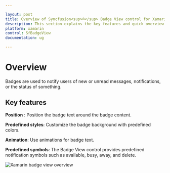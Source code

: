 ```yaml
---

layout: post
title: Overview of Syncfusion<sup>®</sup> Badge View control for Xamarin.Forms
description: This section explains the key features and quick overview about Syncfusion<sup>®</sup> Badge view control for Xamarin.Forms
platform: xamarin
control: SfBadgeView
documentation: ug

---
```


# Overview

Badges are used to notify users of new or unread messages, notifications, or the status of something.

## Key features

**Position** : Position the badge text around the badge content.

**Predefined styles**: Customize the badge background with predefined colors.

**Animation**: Use animations for badge text.

**Predefined symbols**: The Badge View control provides predefined notification symbols such as available, busy, away, and delete.

![Xamarin badge view overview](overview_images/overview.png)
